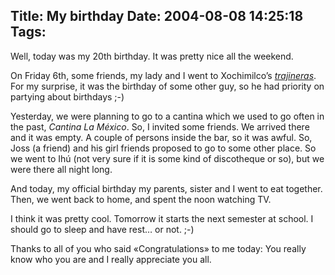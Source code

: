 Title: My birthday
Date: 2004-08-08 14:25:18
Tags: 
---
<p>Well, today was my 20th birthday. It was pretty nice all the weekend.</p>

<p>On Friday 6th, some friends, my lady and I went to Xochimilco&#8217;s <em><a href="http://www.xochimilco.df.gob.mx/turismo/trajineras.html">trajineras</a></em>. For my surprise, it was the birthday of some other guy, so he had priority on partying about birthdays ;-)</p>

<p>Yesterday, we were planning to go to a cantina which we used to go often in the past, <em>Cantina La México</em>. So, I invited some friends. We arrived there and it was empty. A couple of persons inside the bar, so it was awful. So, Joss (a friend) and his girl friends proposed to go to some other place. So we went to Ihú (not very sure if it is some kind of discotheque or so), but we were there all night long.</p>

<p>And today, my official birthday my parents, sister and I went to eat together. Then, we went back to home, and spent the noon watching TV.</p>

<p>I think it was pretty cool. Tomorrow it starts the next semester at school. I should go to sleep and have rest&#8230; or not. ;-)</p>

<p>Thanks to all of you who said «Congratulations» to me today: You really know who you are and I really appreciate you all.</p>
